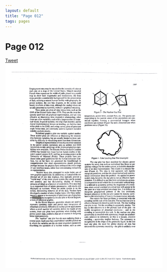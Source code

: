 ```yaml
---
layout: default
title: "Page 012"
tags: pages
---
```


# Page 012

<a href="https://twitter.com/intent/tweet?text=Suggestion:%0A%20" class="twitter-share-button" data-size="large" data-via="SayNo2Chartjunk" data-hashtags="chartjunk" data-related="" data-show-count="false">Tweet</a><script async src="https://platform.twitter.com/widgets.js" charset="utf-8"></script>
<img src="/assets/scans/12.png" alt="Page with chartjunk removed" width="800"/>
